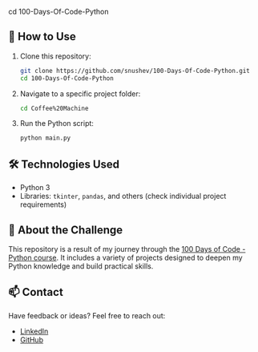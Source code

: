 
cd 100-Days-Of-Code-Python

## 🚀 How to Use  

1. Clone this repository:  
   ```bash  
   git clone https://github.com/snushev/100-Days-Of-Code-Python.git  
   cd 100-Days-Of-Code-Python  
   ```  

2. Navigate to a specific project folder:  
   ```bash  
   cd Coffee%20Machine  
   ```  

3. Run the Python script:  
   ```bash  
   python main.py  
   ```  

## 🛠️ Technologies Used  

- Python 3  
- Libraries: `tkinter`, `pandas`, and others (check individual project requirements)  

## 🌟 About the Challenge  

This repository is a result of my journey through the [100 Days of Code - Python course](https://www.udemy.com/). It includes a variety of projects designed to deepen my Python knowledge and build practical skills.  

## 📫 Contact  

Have feedback or ideas? Feel free to reach out:  

- [LinkedIn](https://www.linkedin.com/in/your-profile)  
- [GitHub](https://github.com/snushev)  
